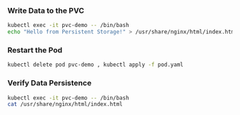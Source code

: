 ### Write Data to the PVC
``` bash
kubectl exec -it pvc-demo -- /bin/bash
echo "Hello from Persistent Storage!" > /usr/share/nginx/html/index.html
```
### Restart the Pod
``` bash
kubectl delete pod pvc-demo , kubectl apply -f pod.yaml
```
### Verify Data Persistence
``` bash
kubectl exec -it pvc-demo -- /bin/bash
cat /usr/share/nginx/html/index.html
```
